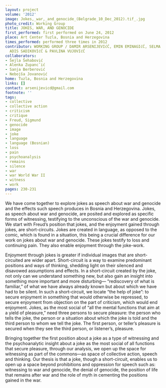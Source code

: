 ```yaml
---
layout: project
volume: '2012'
image: Jokes,_war,_and_genocide_(Belgrade_10_Dec_2012).tif_.jpg
photo_credit: Working Group
title: JOKES, WAR, AND GENOCIDE
first_performed: first performed on June 24, 2012
place: Art Center Tuzla, Bosnia and Herzegovina
times_performed: performed three times in 2012
contributor: WORKING GROUP / DAMIR ARSENIJEVIćĆ, EMIN EMINAGIćĆ, SELMA PUZIćĆ,
  ADIS SADIKOVIćĆ & PAVLINA VUJOVIćĆ
collaborators:
- Šejla Šehabović
- Alenka Zupancˇić
- Sanja Berberović
- Nebojša Jovanović
home: Tuzla, Bosnia and Herzegovina
links: []
contact: arsenijevicd@gmail.com
footnote: ''
tags:
- collective
- collective action
- criticism
- critique
- Freud, Sigmund
- genocide
- image
- joke
- language
- language (Bosnian)
- loss
- pain
- psychoanalysis
- remains
- silence
- war
- war World War II
- witness
- work
pages: 230-231
---
```


We have come together to explore jokes as speech about war and genocide and the effects such speech produces in Bosnia and Herzegovina. Jokes, as speech about war and genocide, are posited and explored as specific forms of witnessing, testifying to the unconscious of the war and genocide. We start with Freud’s position that jokes, and the enjoyment gained through jokes, are short-circuits. Jokes are created in language, as opposed to the comic, which is found in a situation, this being a crucial difference for our work on jokes about war and genocide. These jokes testify to loss and continuing pain. They also enable enjoyment through the joke-work.

Enjoyment through jokes is greater if individual images that are short-circuited are wider apart. Short-circuit is a way to examine predominant positions and ways of thinking, shedding light on their silenced and disavowed assumptions and effects. In a short-circuit created by the joke, not only can we understand something new, but also gain an insight into something more important and more disturbing— “rediscovery of what is familiar,” of what we have always already known but about which we have had to be silent. In such a short-circuit, we locate “the help of joke”: to secure enjoyment in something that would otherwise be repressed, to secure enjoyment from objection on the part of criticism, which would end enjoyment. Jokes, as the most social of “all the mental functions that aim at a yield of pleasure,” need three persons to secure pleasure: the person who tells the joke, the person or a situation about which the joke is told and the third person to whom we tell the joke. The first person, or teller’s pleasure is secured when they see the third person, or listener’s, pleasure.

Bringing together the first position about a joke as a type of witnessing and the psychoanalytic insight about a joke as the most social of all functions that secure pleasure, through our analysis, we open up the space for witnessing as part of the commons—as space of collective action, speech and thinking. Our thesis is that a joke, though a short-circuit, enables us to open up a space beyond prohibitions and oppression for speech such as: witnessing to war and genocide, the denial of genocide, the position of life that remains after war and the role of myth in cementing the positions gained in the war.
